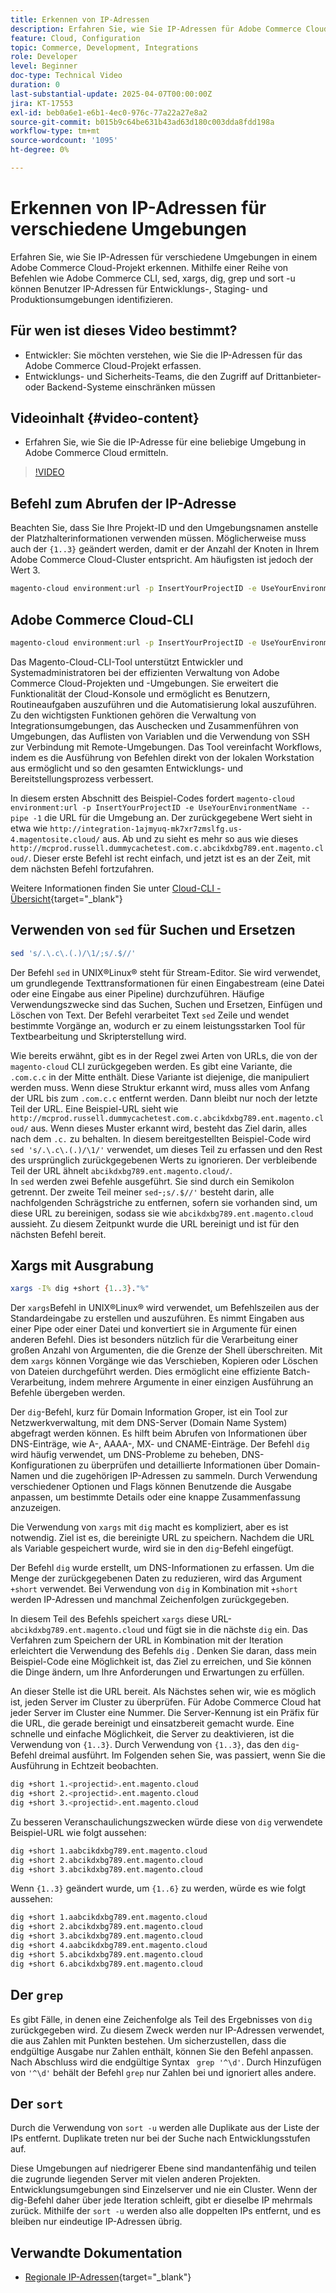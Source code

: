 ```yaml
---
title: Erkennen von IP-Adressen
description: Erfahren Sie, wie Sie IP-Adressen für Adobe Commerce Cloud-Umgebungen erkennen, um die Sicherheit zu erhöhen und die Server-Kommunikation zu optimieren
feature: Cloud, Configuration
topic: Commerce, Development, Integrations
role: Developer
level: Beginner
doc-type: Technical Video
duration: 0
last-substantial-update: 2025-04-07T00:00:00Z
jira: KT-17553
exl-id: beb0a6e1-e6b1-4ec0-976c-77a22a27e8a2
source-git-commit: b015b9c64be631b43ad63d180c003dda8fdd198a
workflow-type: tm+mt
source-wordcount: '1095'
ht-degree: 0%

---
```


# Erkennen von IP-Adressen für verschiedene Umgebungen

Erfahren Sie, wie Sie IP-Adressen für verschiedene Umgebungen in einem Adobe Commerce Cloud-Projekt erkennen. Mithilfe einer Reihe von Befehlen wie Adobe Commerce CLI, sed, xargs, dig, grep und sort -u können Benutzer IP-Adressen für Entwicklungs-, Staging- und Produktionsumgebungen identifizieren.

## Für wen ist dieses Video bestimmt?

* Entwickler: Sie möchten verstehen, wie Sie die IP-Adressen für das Adobe Commerce Cloud-Projekt erfassen.
* Entwicklungs- und Sicherheits-Teams, die den Zugriff auf Drittanbieter- oder Backend-Systeme einschränken müssen

## Videoinhalt {#video-content}

* Erfahren Sie, wie Sie die IP-Adresse für eine beliebige Umgebung in Adobe Commerce Cloud ermitteln.

>[!VIDEO](https://video.tv.adobe.com/v/3457493/?learn=on)

## Befehl zum Abrufen der IP-Adresse

Beachten Sie, dass Sie Ihre Projekt-ID und den Umgebungsnamen anstelle der Platzhalterinformationen verwenden müssen.  Möglicherweise muss auch der `{1..3}` geändert werden, damit er der Anzahl der Knoten in Ihrem Adobe Commerce Cloud-Cluster entspricht. Am häufigsten ist jedoch der Wert 3.

```bash
magento-cloud environment:url -p InsertYourProjectID -e UseYourEnvironmentName --pipe -1 | sed 's/.\.c\.(.)/\1/;s/.$//' | xargs -I% dig +short {1..3}."%" | grep '^\d' | sort -u
```

## Adobe Commerce Cloud-CLI

```bash
magento-cloud environment:url -p InsertYourProjectID -e UseYourEnvironmentName --pipe -1
```

Das Magento-Cloud-CLI-Tool unterstützt Entwickler und Systemadministratoren bei der effizienten Verwaltung von Adobe Commerce Cloud-Projekten und -Umgebungen. Sie erweitert die Funktionalität der Cloud-Konsole und ermöglicht es Benutzern, Routineaufgaben auszuführen und die Automatisierung lokal auszuführen. Zu den wichtigsten Funktionen gehören die Verwaltung von Integrationsumgebungen, das Auschecken und Zusammenführen von Umgebungen, das Auflisten von Variablen und die Verwendung von SSH zur Verbindung mit Remote-Umgebungen. Das Tool vereinfacht Workflows, indem es die Ausführung von Befehlen direkt von der lokalen Workstation aus ermöglicht und so den gesamten Entwicklungs- und Bereitstellungsprozess verbessert.

In diesem ersten Abschnitt des Beispiel-Codes fordert `magento-cloud environment:url -p InsertYourProjectID -e UseYourEnvironmentName --pipe -1` die URL für die Umgebung an. Der zurückgegebene Wert sieht in etwa wie `http://integration-1ajmyuq-mk7xr7zmslfg.us-4.magentosite.cloud/` aus. Ab und zu sieht es mehr so aus wie dieses `http://mcprod.russell.dummycachetest.com.c.abcikdxbg789.ent.magento.cloud/`.  Dieser erste Befehl ist recht einfach, und jetzt ist es an der Zeit, mit dem nächsten Befehl fortzufahren.

Weitere Informationen finden Sie unter [Cloud-CLI - Übersicht](https://experienceleague.adobe.com/en/docs/commerce-on-cloud/user-guide/dev-tools/cloud-cli/cloud-cli-overview){target="_blank"}

## Verwenden von `sed` für Suchen und Ersetzen

```bash
sed 's/.\.c\.(.)/\1/;s/.$//'
```

Der Befehl `sed` in UNIX®Linux® steht für Stream-Editor. Sie wird verwendet, um grundlegende Texttransformationen für einen Eingabestream (eine Datei oder eine Eingabe aus einer Pipeline) durchzuführen. Häufige Verwendungszwecke sind das Suchen, Suchen und Ersetzen, Einfügen und Löschen von Text. Der Befehl verarbeitet Text `sed` Zeile und wendet bestimmte Vorgänge an, wodurch er zu einem leistungsstarken Tool für Textbearbeitung und Skripterstellung wird.

Wie bereits erwähnt, gibt es in der Regel zwei Arten von URLs, die von der `magento-cloud` CLI zurückgegeben werden. Es gibt eine Variante, die `.com.c.c` in der Mitte enthält. Diese Variante ist diejenige, die manipuliert werden muss. Wenn diese Struktur erkannt wird, muss alles vom Anfang der URL bis zum `.com.c.c` entfernt werden.  Dann bleibt nur noch der letzte Teil der URL. Eine Beispiel-URL sieht wie `http://mcprod.russell.dummycachetest.com.c.abcikdxbg789.ent.magento.cloud/` aus.  Wenn dieses Muster erkannt wird, besteht das Ziel darin, alles nach dem `.c.` zu behalten.  In diesem bereitgestellten Beispiel-Code wird `sed 's/.\.c\.(.)/\1/'` verwendet, um dieses Teil zu erfassen und den Rest des ursprünglich zurückgegebenen Werts zu ignorieren. Der verbleibende Teil der URL ähnelt `abcikdxbg789.ent.magento.cloud/`.\
In `sed` werden zwei Befehle ausgeführt. Sie sind durch ein Semikolon getrennt. Der zweite Teil meiner `sed`-`;s/.$//'` besteht darin, alle nachfolgenden Schrägstriche zu entfernen, sofern sie vorhanden sind, um diese URL zu bereinigen, sodass sie wie `abcikdxbg789.ent.magento.cloud` aussieht.  Zu diesem Zeitpunkt wurde die URL bereinigt und ist für den nächsten Befehl bereit.

## Xargs mit Ausgrabung

```bash
xargs -I% dig +short {1..3}."%"
```

Der `xargs`Befehl in UNIX®Linux® wird verwendet, um Befehlszeilen aus der Standardeingabe zu erstellen und auszuführen. Es nimmt Eingaben aus einer Pipe oder einer Datei und konvertiert sie in Argumente für einen anderen Befehl. Dies ist besonders nützlich für die Verarbeitung einer großen Anzahl von Argumenten, die die Grenze der Shell überschreiten. Mit dem `xargs` können Vorgänge wie das Verschieben, Kopieren oder Löschen von Dateien durchgeführt werden. Dies ermöglicht eine effiziente Batch-Verarbeitung, indem mehrere Argumente in einer einzigen Ausführung an Befehle übergeben werden.

Der `dig`-Befehl, kurz für Domain Information Groper, ist ein Tool zur Netzwerkverwaltung, mit dem DNS-Server (Domain Name System) abgefragt werden können. Es hilft beim Abrufen von Informationen über DNS-Einträge, wie A-, AAAA-, MX- und CNAME-Einträge. Der Befehl `dig` wird häufig verwendet, um DNS-Probleme zu beheben, DNS-Konfigurationen zu überprüfen und detaillierte Informationen über Domain-Namen und die zugehörigen IP-Adressen zu sammeln. Durch Verwendung verschiedener Optionen und Flags können Benutzende die Ausgabe anpassen, um bestimmte Details oder eine knappe Zusammenfassung anzuzeigen.

Die Verwendung von `xargs` mit `dig` macht es kompliziert, aber es ist notwendig. Ziel ist es, die bereinigte URL zu speichern.  Nachdem die URL als Variable gespeichert wurde, wird sie in den `dig`-Befehl eingefügt.

Der Befehl `dig` wurde erstellt, um DNS-Informationen zu erfassen. Um die Menge der zurückgegebenen Daten zu reduzieren, wird das Argument `+short` verwendet. Bei Verwendung von `dig` in Kombination mit `+short` werden IP-Adressen und manchmal Zeichenfolgen zurückgegeben.

In diesem Teil des Befehls speichert `xargs` diese URL-`abcikdxbg789.ent.magento.cloud` und fügt sie in die nächste `dig` ein. Das Verfahren zum Speichern der URL in Kombination mit der Iteration erleichtert die Verwendung des Befehls `dig` . Denken Sie daran, dass mein Beispiel-Code eine Möglichkeit ist, das Ziel zu erreichen, und Sie können die Dinge ändern, um Ihre Anforderungen und Erwartungen zu erfüllen.

An dieser Stelle ist die URL bereit. Als Nächstes sehen wir, wie es möglich ist, jeden Server im Cluster zu überprüfen. Für Adobe Commerce Cloud hat jeder Server im Cluster eine Nummer. Die Server-Kennung ist ein Präfix für die URL, die gerade bereinigt und einsatzbereit gemacht wurde. Eine schnelle und einfache Möglichkeit, die Server zu deaktivieren, ist die Verwendung von `{1..3}`. Durch Verwendung von `{1..3}`, das den `dig`-Befehl dreimal ausführt. Im Folgenden sehen Sie, was passiert, wenn Sie die Ausführung in Echtzeit beobachten.

```bash
dig +short 1.<projectid>.ent.magento.cloud
dig +short 2.<projectid>.ent.magento.cloud
dig +short 3.<projectid>.ent.magento.cloud
```

Zu besseren Veranschaulichungszwecken würde diese von `dig` verwendete Beispiel-URL wie folgt aussehen:

```bash
dig +short 1.aabcikdxbg789.ent.magento.cloud
dig +short 2.abcikdxbg789.ent.magento.cloud
dig +short 3.abcikdxbg789.ent.magento.cloud
```

Wenn `{1..3}` geändert wurde, um `{1..6}` zu werden, würde es wie folgt aussehen:

```bash
dig +short 1.aabcikdxbg789.ent.magento.cloud
dig +short 2.abcikdxbg789.ent.magento.cloud
dig +short 3.abcikdxbg789.ent.magento.cloud
dig +short 4.aabcikdxbg789.ent.magento.cloud
dig +short 5.abcikdxbg789.ent.magento.cloud
dig +short 6.abcikdxbg789.ent.magento.cloud
```

## Der `grep`

Es gibt Fälle, in denen eine Zeichenfolge als Teil des Ergebnisses von `dig` zurückgegeben wird. Zu diesem Zweck werden nur IP-Adressen verwendet, die aus Zahlen mit Punkten bestehen. Um sicherzustellen, dass die endgültige Ausgabe nur Zahlen enthält, können Sie den Befehl anpassen. Nach Abschluss wird die endgültige Syntax ` grep '^\d'`.  Durch Hinzufügen von `'^\d'` behält der Befehl `grep` nur Zahlen bei und ignoriert alles andere.

## Der `sort`

Durch die Verwendung von `sort -u` werden alle Duplikate aus der Liste der IPs entfernt. Duplikate treten nur bei der Suche nach Entwicklungsstufen auf.

Diese Umgebungen auf niedrigerer Ebene sind mandantenfähig und teilen die zugrunde liegenden Server mit vielen anderen Projekten. Entwicklungsumgebungen sind Einzelserver und nie ein Cluster. Wenn der dig-Befehl daher über jede Iteration schleift, gibt er dieselbe IP mehrmals zurück. Mithilfe der `sort -u` werden also alle doppelten IPs entfernt, und es bleiben nur eindeutige IP-Adressen übrig.



## Verwandte Dokumentation

* [Regionale IP-Adressen](https://experienceleague.adobe.com/en/docs/commerce-on-cloud/user-guide/project/regional-ip-addresses){target="_blank"}
